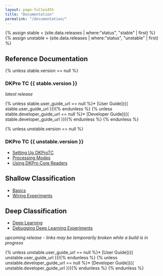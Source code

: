```yaml
---
layout: page-fullwidth
title: "Documentation"
permalink: "/documentation/"
---
```


{% assign stable = (site.data.releases | where:"status", "stable" | first) %}
{% assign unstable = (site.data.releases | where:"status", "unstable" | first) %}

## Reference Documentation

{% unless stable.version == null %}
### DKPro TC {{ stable.version }}
_latest release_

{% unless stable.user_guide_url == null %}* [User Guide]({{ stable.user_guide_url }}){% endunless %}
{% unless stable.developer_guide_url == null %}* [Developer Guide]({{ stable.developer_guide_url }}){% endunless %}
{% endunless %}

{% unless unstable.version == null %}
### DKPro TC {{ unstable.version }}
* [Setting Up DKProTC](/dkpro-tc/SettingUpDKPro/)
* [Processing Modes](/dkpro-tc/DKProTcProcessingModes/)
* [Using DKPro Core Readers](/dkpro-tc/DKProTcUsingDKProCoreReaders/)

## Shallow Classification
* [Basics](/dkpro-tc/DKProTcBasics_1_0_0/)
* [Wiring Experiments](/dkpro-tc/DKProTcWiringExperiments_1_0_0/)

## Deep Classification
* [Deep Learning](/dkpro-tc/DKProTcDeepLearning_1_0_0/)
* [Debugging Deep Learning Experiments](/dkpro-tc/DKProTcDebugginPythonDeepLearningExperiments/)

_upcoming release - links may be temporarily broken while a build is in progress_

{% unless unstable.user_guide_url == null %}* [User Guide]({{ unstable.user_guide_url }}){% endunless %}
{% unless unstable.developer_guide_url == null %}* [Developer Guide]({{ unstable.developer_guide_url }}){% endunless %}
{% endunless %}
